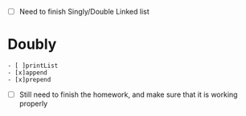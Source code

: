 - [ ] Need to finish Singly/Double Linked list

# Doubly

    - [ ]printList
    - [x]append
    - [x]prepend

- [ ] Still need to finish the homework, and make sure that it is working properly
